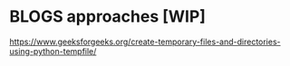 # BLOGS approaches [WIP]

https://www.geeksforgeeks.org/create-temporary-files-and-directories-using-python-tempfile/